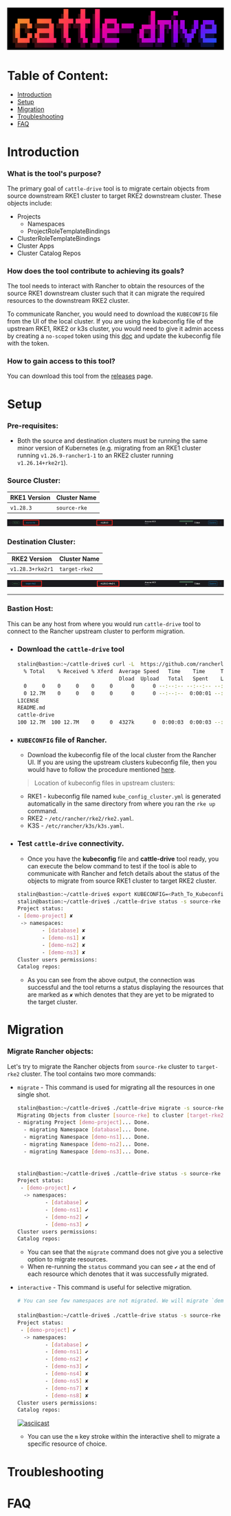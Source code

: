 ![alt text](assets/image-2.png)

# Table of Content:

- [Introduction](#introduction-1)
- [Setup](#setup)
- [Migration](#migration)
- [Troubleshooting](#troubleshooting)
- [FAQ](#faq)


# Introduction

### **What is the tool's purpose?**

The primary goal of `cattle-drive` tool is to migrate certain objects from source downstream RKE1 cluster to target RKE2 downstream cluster. These objects include:

   - Projects
        - Namespaces
        - ProjectRoleTemplateBindings
   - ClusterRoleTemplateBindings
   - Cluster Apps
   - Cluster Catalog Repos

### **How does the tool contribute to achieving its goals?**

The tool needs to interact with Rancher to obtain the resources of the source RKE1 downstream cluster such that it can migrate the required resources to the downstream RKE2 cluster. 

To communicate Rancher, you would need to download the `KUBECONFIG` file from the UI of the local cluster. If you are using the kubeconfig file of the upstream RKE1, RKE2 or k3s cluster, you would need to give it admin access by creating a `no-scoped` token using this [doc](https://ranchermanager.docs.rancher.com/api/quickstart) and update the kubeconfig file with the token. 

### **How to gain access to this tool?**

You can download this tool from the [releases](https://github.com/rancherlabs/cattle-drive/releases) page.

# Setup

### Pre-requisites:

   - Both the source and destination clusters must be running the same minor version of Kubernetes (e.g. migrating from an RKE1 cluster running `v1.26.9-rancher1-1` to an RKE2 cluster running `v1.26.14+rke2r1`).


### **Source Cluster:**

| RKE1 Version |  Cluster Name | 
| ------------ | ------------- | 
| `v1.28.3`    |  `source-rke` | 


![alt text](assets/image-8.png)


### **Destination Cluster:**

|   RKE2 Version  | Cluster Name  |  
| --------------- | ------------- |
| `v1.28.3+rke2r1`| `target-rke2` | 

![alt text](assets/image-9.png)

---

### **Bastion Host:**

This can be any host from where you would run `cattle-drive` tool to connect to the Rancher upstream cluster to perform migration. 

   - ### Download the `cattle-drive` tool

      ```bash
      stalin@bastion:~/cattle-drive$ curl -L  https://github.com/rancherlabs/cattle-drive/releases/download/v0.1.2/cattle-drive_Linux_x86_64.tar.gz | tar -zxvf -
        % Total    % Received % Xferd  Average Speed   Time    Time     Time  Current
                                       Dload  Upload   Total   Spent    Left  Speed
        0     0    0     0    0     0      0      0 --:--:-- --:--:-- --:--:--     0
        0 12.7M    0     0    0     0      0      0 --:--:--  0:00:01 --:--:--     0
      LICENSE
      README.md
      cattle-drive
      100 12.7M  100 12.7M    0     0  4327k      0  0:00:03  0:00:03 --:--:-- 8976k
      ```

   - ### `KUBECONFIG` file of Rancher.
      - Download the kubeconfig file of the local cluster from the Rancher UI. If you are using the upstream clusters kubeconfig file, then you would have to follow the procedure mentioned [here](#how-does-the-tool-contribute-to-achieving-its-goals).

     > Location of kubeconfig files in upstream clusters:
      - RKE1 - kubeconfig file named `kube_config_cluster.yml` is generated automatically in the same directory from where you ran the `rke up` command.
      - RKE2 - `/etc/rancher/rke2/rke2.yaml`.
      - K3S - `/etc/rancher/k3s/k3s.yaml`.

   - ### Test `cattle-drive` connectivity.
      - Once you have the **kubeconfig** file and **cattle-drive** tool ready, you can execute the below command to test if the tool is able to communicate with Rancher and fetch details about the status of the objects to migrate from source RKE1 cluster to target RKE2 cluster. 

      ```bash
      stalin@bastion:~/cattle-drive$ export KUBECONFIG=<Path_To_Kubeconfig_file>
      stalin@bastion:~/cattle-drive$ ./cattle-drive status -s source-rke -t target-rke2 --kubeconfig ~/cattle-drive/upstream-kubeconfig 
      Project status:
      - [demo-project] ✘
       -> namespaces:
              - [database] ✘
              - [demo-ns1] ✘
              - [demo-ns2] ✘
              - [demo-ns3] ✘
      Cluster users permissions:
      Catalog repos:
      ```
      - As you can see from the above output, the connection was successful and the tool returns a status displaying the resources that are marked as `✘` which denotes that they are yet to be migrated to the target cluster. 

# Migration

### Migrate Rancher objects: 
Let's try to migrate the Rancher objects from  `source-rke` cluster to `target-rke2` cluster. The tool contains two more commands:

- `migrate` - This command is used for migrating all the resources in one single shot. 

   ```bash
   stalin@bastion:~/cattle-drive$ ./cattle-drive migrate -s source-rke -t target-rke2 --kubeconfig ~/cattle-drive/upstream-kubeconfig 
   Migrating Objects from cluster [source-rke] to cluster [target-rke2]:
   - migrating Project [demo-project]... Done.
     - migrating Namespace [database]... Done.
     - migrating Namespace [demo-ns1]... Done.
     - migrating Namespace [demo-ns2]... Done.
     - migrating Namespace [demo-ns3]... Done.


   stalin@bastion:~/cattle-drive$ ./cattle-drive status -s source-rke -t target-rke2   --kubeconfig ~/cattle-drive/upstream-kubeconfig 
   Project status:
    - [demo-project] ✔
     -> namespaces:
            - [database] ✔
            - [demo-ns1] ✔
            - [demo-ns2] ✔
            - [demo-ns3] ✔
   Cluster users permissions:
   Catalog repos:
   ```

   - You can see that the `migrate` command does not give you a selective option to migrate resources. 
   - When re-running the `status` command you can see `✔` at the end of each resource which denotes that it was successfully migrated.
   
      
   

- `interactive` - This command is useful for selective migration.
   ```bash
   # You can see few namespaces are not migrated. We will migrate `demo-ns5` and `demo-ns7` to the target cluster using interactive method.

   stalin@bastion:~/cattle-drive$ ./cattle-drive status -s source-rke -t target-rke2 --kubeconfig ~/cattle-drive/upstream-kubeconfig 
   Project status:
    - [demo-project] ✔
     -> namespaces:
            - [database] ✔
            - [demo-ns1] ✔
            - [demo-ns2] ✔
            - [demo-ns3] ✔
            - [demo-ns4] ✘
            - [demo-ns5] ✘
            - [demo-ns7] ✘
            - [demo-ns8] ✘
   Cluster users permissions:
   Catalog repos:
   ```
   [![asciicast](https://asciinema.org/a/DcXn5zk23O2nzY2qNCim4KFM2.svg)](https://asciinema.org/a/DcXn5zk23O2nzY2qNCim4KFM2)

   - You can use the `m` key stroke within the interactive shell to migrate a specific resource of choice. 

# Troubleshooting

# FAQ


